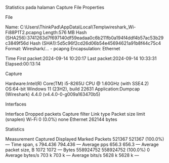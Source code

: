 Statistics pada halaman Capture File Properties

File

Name:
C:\Users\ThinkPad\AppData\Local\Temp\wireshark_Wi-Fi88P1T2.pcapng
Length:576 MB
Hash (SHA256):3741263d7f697140df59eadaa0c6b211fb0a194f4ddf4b57ac53b29c3849f56d
Hash (SHA1):5d5c96f2cd26d06b54e45694621a91b8f44c75c4
Format:
Wireshark/... - pcapng
Encapsulation:
Ethernet

Time
First packet:2024-09-14 10:20:17
Last packet:2024-09-14 10:33:31
Elapsed:00:13:14

Capture

Hardware:Intel(R) Core(TM) i5-8265U CPU @ 1.60GHz (with SSE4.2)
OS:64-bit Windows 11 (23H2), build 22631
Application:Dumpcap (Wireshark) 4.4.0 (v4.4.0-0-g009a163470b5)

Interfaces

Interface
Dropped packets
Capture filter
Link type
Packet size limit (snaplen)
Wi-Fi
0 (0.0%)
none
Ethernet
262144 bytes

Statistics

Measurement
Captured
Displayed
Marked
Packets
521367
521367 (100.0%)
—
Time span, s
794.436
794.436
—
Average pps
656.3
656.3
—
Average packet size, B
1072
1072
—
Bytes
558924752
558924752 (100.0%)
0
Average bytes/s
703 k
703 k
—
Average bits/s
5628 k
5628 k
—
